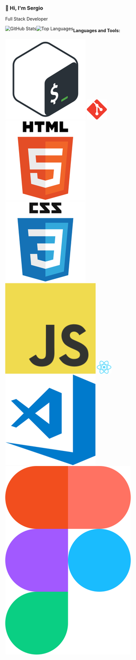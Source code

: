 ### 👋 Hi, I'm Sergio 
Full Stack Developer

<div>
  <img align="left" alt="GitHub Stats" src="https://github-readme-stats.vercel.app/api?username=KaratSergio&show_icons=true&theme=react">
</div>

<div>
  <img align="left" alt="Top Languages" src="https://github-readme-stats.vercel.app/api/top-langs/?username=KaratSergio&layout=compact&theme=react">
</div>

#### Languages and Tools:
![bash](./assets/bash-logo.svg)
![git](./assets/git-logo.svg)
![html5](./assets/html5-logo.svg)
![css3](./assets/css3-logo.svg)
![javascript](./assets/js-logo.png)
![react](./assets/react-icon.svg)
![vscode](./assets/vscode-logo.png)
![figma](./assets/figma-logo.svg)

